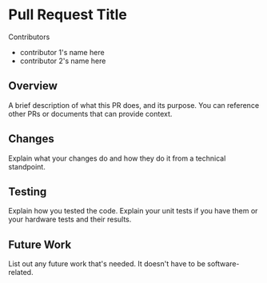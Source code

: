 # Pull Request Title
Contributors
- contributor 1's name here
- contributor 2's name here

## Overview
A brief description of what this PR does, and its purpose. You can reference other PRs or documents that can provide context.

## Changes
Explain what your changes do and how they do it from a technical standpoint.

## Testing
Explain how you tested the code. Explain your unit tests if you have them or your hardware tests and their results.

## Future Work
List out any future work that's needed. It doesn't have to be software-related.